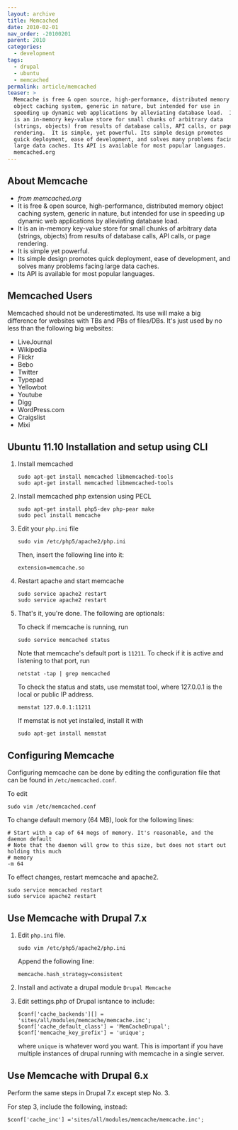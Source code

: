 ```yaml
---
layout: archive
title: Memcached
date: 2010-02-01
nav_order: -20100201
parent: 2010
categories:
  - development
tags:
  - drupal
  - ubuntu
  - memcached
permalink: article/memcached
teaser: >
  Memcache is free & open source, high-performance, distributed memory
  object caching system, generic in nature, but intended for use in
  speeding up dynamic web applications by alleviating database load.  It
  is an in-memory key-value store for small chunks of arbitrary data
  (strings, objects) from results of database calls, API calls, or page
  rendering.  It is simple, yet powerful. Its simple design promotes
  quick deployment, ease of development, and solves many problems facing
  large data caches. Its API is available for most popular languages.  -
  memcached.org
---
```


## About Memcache
- *from memcached.org*
- It is free & open source, high-performance, distributed memory object caching system, generic in nature, but intended for use in speeding up dynamic web applications by alleviating database load.
- It is an in-memory key-value store for small chunks of arbitrary data (strings, objects) from results of database calls, API calls, or page rendering.
- It is simple yet powerful.
- Its simple design promotes quick deployment, ease of development, and solves many problems facing large data caches.
- Its API is available for most popular languages.

## Memcached Users
Memcached should not be underestimated.  Its use will make a big difference for websites with TBs and PBs of files/DBs.  It's just used by no less than the following big websites:

* LiveJournal
* Wikipedia
* Flickr
* Bebo
* Twitter
* Typepad
* Yellowbot
* Youtube
* Digg
* WordPress.com
* Craigslist
* Mixi

## Ubuntu 11.10 Installation and setup using CLI

1.  Install memcached

    ~~~~
    sudo apt-get install memcached libmemcached-tools
    sudo apt-get install memcached libmemcached-tools
    ~~~~

2.  Install memcached php extension using PECL

    ~~~
    sudo apt-get install php5-dev php-pear make
    sudo pecl install memcache
    ~~~

3.  Edit your `php.ini` file

    ~~~
    sudo vim /etc/php5/apache2/php.ini
    ~~~

    Then, insert the following line into it:

    ~~~
    extension=memcache.so
    ~~~

4.  Restart apache and start memcache

    ~~~
    sudo service apache2 restart
    sudo service apache2 restart
    ~~~

5.  That's it, you're done. The following are optionals:

    To check if memcache is running, run

    ~~~
    sudo service memcached status
    ~~~

    Note that memcache's default port is `11211`. To check if it is active and listening to that port, run

    ~~~
    netstat -tap | grep memcached
    ~~~

    To check the status and stats, use memstat tool, where 127.0.0.1 is the local or public IP address.

    ~~~
    memstat 127.0.0.1:11211
    ~~~

    If memstat is not yet installed, install it with

    ~~~
    sudo apt-get install memstat
    ~~~

## Configuring Memcache

Configuring memcache can be done by editing the configuration file that can be found in `/etc/memcached.conf`.

To edit

~~~
sudo vim /etc/memcached.conf
~~~

To change default memory (64 MB), look for the following lines:

~~~
# Start with a cap of 64 megs of memory. It's reasonable, and the daemon default
# Note that the daemon will grow to this size, but does not start out holding this much
# memory
-m 64
~~~

To effect changes, restart memcache and apache2.

~~~
sudo service memcached restart
sudo service apache2 restart
~~~

## Use Memcache with Drupal 7.x

1.  Edit `php.ini` file.

    ~~~
    sudo vim /etc/php5/apache2/php.ini
    ~~~

    Append the following line:

    ~~~
    memcache.hash_strategy=consistent
    ~~~

2.  Install and activate a drupal module `Drupal Memcache`

3.  Edit settings.php of Drupal isntance to include:

    ~~~
    $conf['cache_backends'][] = 'sites/all/modules/memcache/memcache.inc';
    $conf['cache_default_class'] = 'MemCacheDrupal';
    $conf['memcache_key_prefix'] = 'unique';
    ~~~

    where `unique` is whatever word you want. This is important if you have multiple instances of drupal running with memcache in a single server.

## Use Memcache with Drupal 6.x

Perform the same steps in Drupal 7.x except step No. 3.

For step 3, include the following, instead:

~~~
$conf['cache_inc'] ='sites/all/modules/memcache/memcache.inc';
~~~
